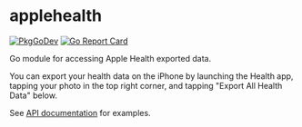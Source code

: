 # applehealth

[![PkgGoDev](https://pkg.go.dev/badge/github.com/AlekSi/applehealth)](https://pkg.go.dev/github.com/AlekSi/applehealth)
[![Go Report Card](https://goreportcard.com/badge/github.com/AlekSi/applehealth)](https://goreportcard.com/report/github.com/AlekSi/applehealth)

Go module for accessing Apple Health exported data.

You can export your health data on the iPhone by launching the Health app, tapping your photo in the top right corner, and tapping "Export All Health Data" below.

See [API documentation](https://pkg.go.dev/github.com/AlekSi/applehealth) for examples.
